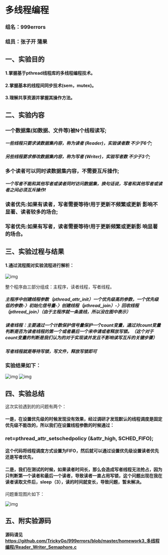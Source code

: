 # 多线程编程

### 组名：999errors
### 组员：张子开 蒲果

## 一、实验目的
#### 1.掌握基于pthread线程库的多线程编程技术。 
#### 2.掌握基本的线程间同步技术(sem，mutex)。
#### 3.理解共享资源并掌握其操作方法。

## 二、实验内容
### 一个数据集(如数据、文件等)被N个线程读写;
##### 一些线程只要求读数据集内容，称为读者 (Reader)，实验读者数 不少于6个;
##### 另些线程要求修改数据集内容，称为写者 (Writer)，实验写者数 不少于3个;
### 多个读者可以同时读数据集内容，不需要互斥操作;
##### 一个写者不能和其他写者或读者同时访问数据集，换句话说，写者和其他写者或读者之间必须互斥操作!
### 读者优先:如果有读者，写者需要等待!用于更新不频繁或更新 影响不显著、读者较多的场合;
### 写者优先:如果有写者，读者需要等待!用于更新频繁或更新影 响显著的场合。

## 三、实验过程与结果
#### 1.通过流程图对实验流程进行解析：
![img](./img/process.png)

整个程序由三部分组成：主程序，读者线程，写者线程。
##### 主程序中创建线程参数（pthread_attr_init）一个优先级高的参数，一个优先级低的参数-〉初始化信号量-〉创建线程（pthread_join）-〉回收线程（pthread_join）（由于主程序就一条直线，所以没在图中表示）
##### 读者线程：主要通过一个计数保护信号量保护一个count变量，通过对count变量判断是否为读者线程的第一个或者最后一个来申请或者释放写锁。（这个对于count变量的判断是我们认为的对于实现读并发且不影响读写互斥的关键步骤）
##### 写者线程就是等待写锁，写文件，释放写锁即可

### 实验结果如下：
![img](./img/normal1.png)
![img](./img/normal2.png)

## 四、实验总结
这次实验遇到的的问题有两个：
#### 一是，在设置优先级的时候发现没有效果，经过调研才发现默认的线程调度是固定优先级不能改的，所以我们在设置线程参数的时候通过：
### ret=pthread_attr_setschedpolicy (&attr_high, SCHED_FIFO);
#### 这个代码将线程调度方式设置为FIFO，然后就可以通过设置优先级设置读者优先还是写者优先，
#### 二是，我们在测试的时候，如果读者时间长，那么会造成写者线程无法抢占，因为只判断第一个读者和最后一个读者，导致读者一直占用写锁，这个问题出现在我在读者读取文件后，sleep（3），读的时间就变长，导致问题，暂未解决。
问题重现图片如下：

![img](./img/err.png)

## 五、附实验源码

#### 源码请见 https://github.com/TrickyGo/999errors/blob/master/homework3_多线程编程/Reader_Writer_Semaphore.c
